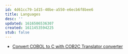 ```yaml
---
id: 4d61cc79-1d15-40be-a550-e6ecb6f8bee6
title: Languages
desc: ''
updated: 1616506536307
created: 1611453594225
stub: false
---
```


- [Convert COBOL to C with COB2C Translator converter](http://www.mpsinc.com/cob2c.html)
